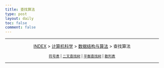 ```yaml
---
title: 查找算法
type: post
layout: daily
toc: false
comment: false
---
```

---
<span><center>[INDEX](/gknows/index) > [计算机科学](/gknows/计算机科学) > [数据结构与算法](/gknows/数据结构与算法) > 查找算法</center></span>

<small><center>[符号表](/gknows/符号表) | [二叉查找树](/gknows/二叉查找树) | [平衡查找树](/gknows/平衡查找树) | [散列表](/gknows/散列表)</center></small>

---
